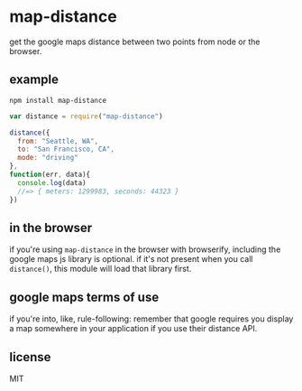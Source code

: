 # map-distance

get the google maps distance between two points from node or the browser.

## example
`npm install map-distance`

```js
var distance = require("map-distance")

distance({
  from: "Seattle, WA",
  to: "San Francisco, CA",
  mode: "driving"
},
function(err, data){
  console.log(data)
  //=> { meters: 1299983, seconds: 44323 }
})
```

## in the browser

if you're using `map-distance` in the browser with browserify, including the google maps js library is optional. if it's not present when you call `distance()`, this module will load that library first.

## google maps terms of use
if you're into, like, rule-following: remember that google requires you display a map somewhere in your application if you use their distance API.

## license
MIT